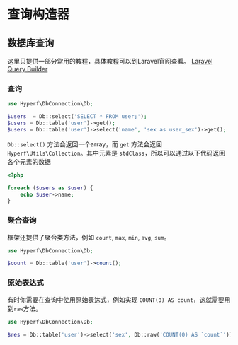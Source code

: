 # 查询构造器

## 数据库查询

这里只提供一部分常用的教程，具体教程可以到Laravel官网查看。
[Laravel Query Builder](https://laravel.com/docs/5.8/queries)

### 查询

```php
use Hyperf\DbConnection\Db;

$users  = Db::select('SELECT * FROM user;');
$users = Db::table('user')->get();
$users = Db::table('user')->select('name', 'sex as user_sex')->get();
```

`Db::select()` 方法会返回一个array，而 `get` 方法会返回 `Hyperf\Utils\Collection`。其中元素是 `stdClass`，所以可以通过以下代码返回各个元素的数据

```php
<?php

foreach ($users as $user) {
    echo $user->name;
}
```

### 聚合查询

框架还提供了聚合类方法，例如 `count`, `max`, `min`, `avg`, `sum`。

```php
use Hyperf\DbConnection\Db;

$count = Db::table('user')->count();
```

### 原始表达式

有时你需要在查询中使用原始表达式，例如实现 `COUNT(0) AS count`，这就需要用到`raw`方法。

```php
use Hyperf\DbConnection\Db;

$res = Db::table('user')->select('sex', Db::raw('COUNT(0) AS `count`'))->groupBy('sex')->get();
```

